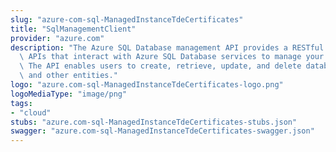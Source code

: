 ```yaml
---
slug: "azure-com-sql-ManagedInstanceTdeCertificates"
title: "SqlManagementClient"
provider: "azure.com"
description: "The Azure SQL Database management API provides a RESTful set of web\
  \ APIs that interact with Azure SQL Database services to manage your databases.\
  \ The API enables users to create, retrieve, update, and delete databases, servers,\
  \ and other entities."
logo: "azure.com-sql-ManagedInstanceTdeCertificates-logo.png"
logoMediaType: "image/png"
tags:
- "cloud"
stubs: "azure.com-sql-ManagedInstanceTdeCertificates-stubs.json"
swagger: "azure.com-sql-ManagedInstanceTdeCertificates-swagger.json"
---
```

